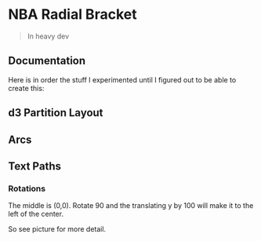# NBA Radial Bracket
> In heavy dev

## Documentation
Here is in order the stuff I experimented until I figured out to be able to create this:
## d3 Partition Layout

## Arcs

## Text Paths

### Rotations
The middle is (0,0). Rotate 90 and the translating y by 100 will make it to the left of the center.

So see picture for more detail.